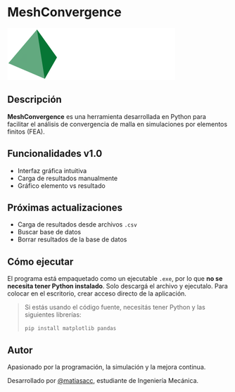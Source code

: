 # MeshConvergence

![Logo del programa](logo.png)

## Descripción

**MeshConvergence** es una herramienta desarrollada en Python para facilitar el análisis de convergencia de malla en simulaciones por elementos finitos (FEA). 

## Funcionalidades v1.0

- Interfaz gráfica intuitiva
- Carga de resultados manualmente
- Gráfico elemento vs resultado

## Próximas actualizaciones

- Carga de resultados desde archivos `.csv`
- Buscar base de datos
- Borrar resultados de la base de datos


## Cómo ejecutar

El programa está empaquetado como un ejecutable `.exe`, por lo que **no se necesita tener Python instalado**. Solo descargá el archivo y ejecutalo.
Para colocar en el escritorio, crear acceso directo de la aplicación.

> Si estás usando el código fuente, necesitás tener Python y las siguientes librerías:
> 
> ```
> pip install matplotlib pandas
> ```

## Autor
Apasionado por la programación, la simulación y la mejora continua.

Desarrollado por [@matiasacc](https://github.com/matiasacc), estudiante de Ingeniería Mecánica. 

